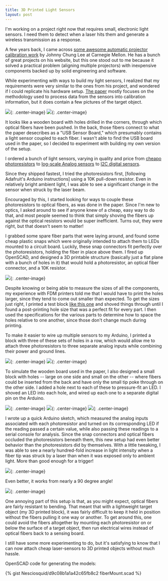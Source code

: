 ```yaml
---
title: 3D Printed Light Sensors
layout: post
---
```


I'm working on a project right now that requires small, electronic light sensors. I need them to detect when a laser hits them and generate a wireless transmission as a response.

A few years back, I came across [some awesome automatic projector calibration work](http://johnnylee.net/projects/thesis/) by Johnny Chung Lee at Carnegie Mellon. He has a bunch of great projects on his website, but this one stood out to me because it solved a practical problem (aligning multiple projectors) with inexpensive components backed up by solid engineering and software.

While experimenting with ways to build my light sensors, I realized that my requirements were very similar to the ones from his project, and wondered if I could replicate his hardware setup. [The paper](http://johnnylee.net/academic/proj4.pdf) mostly focuses on the methodology used to process data from the sensors into calibration information, but it does contain a few pictures of the target object. 

![](http://i.imgur.com/GdOKPZn.png){: .center-image}
![](http://i.imgur.com/onUZgdA.png){: .center-image}

It looks like a wooden board with holes drilled in the corners, through which optical fibers have been pushed. In the back, those fibers connect to what the paper desecribes as a "USB Sensor Board," which presumably contains a light sensor coupled to each fiber. I wasn't able to find the USB board used in the paper, so I decided to experiment with building my own version of the setup. 

I ordered a bunch of light sensors, varying in quality and price from [cheapo photoresistors](http://www.amazon.com/Sensitive-Resistor-Photoresistor-Optoresistor-GM5539/dp/B00AQVYWA2/ref=pd_sim_sbs_328_1?ie=UTF8&dpID=41KHtHCjzUL&dpSrc=sims&preST=_AC_UL160_SR160%2C160_&refRID=05CNNDN4JF1YT7WR48Z5) to [log-scale Analog sensors](https://www.adafruit.com/products/1384) to [I2C digital sensors](https://www.adafruit.com/products/1980:). 

Since they shipped fastest, I tried the photoresistors first, [following Adafruit's Arduino instructions] using a 10K pull-down resistor. Even in relatively bright ambient light, I was able to see a significant change in the sensor when struck by the laser beam. 

Encouraged by this, I started looking for ways to couple these photoresistors to optical fibers, as was done in the paper. Since I'm new to optics, I asked around to see if anyone knew of a cheap, easy way to do that, and most people seemed to think that simply shoving the fibers up against the optical resistors would be super inefficient. Turns out, they were right, but that doesn't seem to matter!

I grabbed some spare fiber parts that were laying around, and found some cheap plastic snaps which were originally intended to attach them to LEDs mounted to a circuit board. Luckily, these snap connectors fit perfectly over the photoresistors, holding the fiber in place above them. I fired up OpenSCAD, and designed a 3D printable structure (basically just a flat plane with a bunch of holes in it) that would hold a photoresistor, an optical fiber connector, and a 10K resistor. 

![](http://i.imgur.com/Fid5P4Xl.png){: .center-image}

Despite knowing or being able to measure the sizes of all the components, my experience with FDM printers told me that I would have to print the holes larger, since they tend to come out smaller than expected. To get the sizes just right, I printed a test block [like this one](http://www.thingiverse.com/thing:242437) and shoved things through until I found a post-printing hole size that was a perfect fit for every part. I then used the specifications for the various parts to determine how to space the holes relative to one another, since those don't change much during printing.

To make it easier to wire up multiple sensors to my Arduino, I printed a block with three of these sets of holes in a row, which would allow me to attach three photoresistors to three separate analog inputs while combining their power and ground lines. 

![](http://i.imgur.com/5SkKHsXl.png){: .center-image}
![](http://i.imgur.com/lg1W5VMl.jpg){: .center-image}

To simulate the wooden board used in the paper, I also designed a small block with holes -- large on one side and small on the other -- where fibers could be inserted from the back and have only the small tip poke through on the other side. I added a hole next to each of these to pressure-fit an LED. I shoved an LED into each hole, and wired up each one to a separate digital pin on the Arduino.

![](http://i.imgur.com/l8tCwwXl.jpg){: .center-image}
![](http://i.imgur.com/ch4cR75l.jpg){: .center-image}
![](http://i.imgur.com/QHDitZal.jpg){: .center-image}

I wrote up a quick Arduino sketch, which measured the analog inputs associated with each photoresistor and turned on its corresponding LED if the reading passed a certain value, while also passing these readings to a serial console for analysis. Since the snap connectors and optical fibers occluded the photoresistors beneath them, this new setup had even better behavior than the photoresistors did by themselves. With a little tweaking, I was able to see a nearly hundred-fold increase in light intensity when a fiber tip was struck by a laser than when it was exposed only to ambient light. More than good enough for a trigger!

![](https://j.gifs.com/rk92n6.gif){: .center-image}

Even better, it works from nearly a 90 degree angle!

![](https://j.gifs.com/VOQvK1.gif){: .center-image}

One annoying part of this setup is that, as you might expect, optical fibers are fairly resistant to bending. That meant that with a lightweight target object (my 3D printed block), it was fairly difficult to keep it held in position without the fibers pulling it one way or another. To get around this, one could avoid the fibers altogether by mounting each photoresistor on or below the surface of a target object, then run electrical wires instead of optical fibers back to a sensing board. 

I still have some more experimenting to do, but it's satisfying to know that I can now attach cheap laser-sensors to 3D printed objects without much hassle.

OpenSCAD code for generating the models:

{% gist Nesciosquid/d9c08b1a1a42c65fb8c2 fiberMount.scad %}